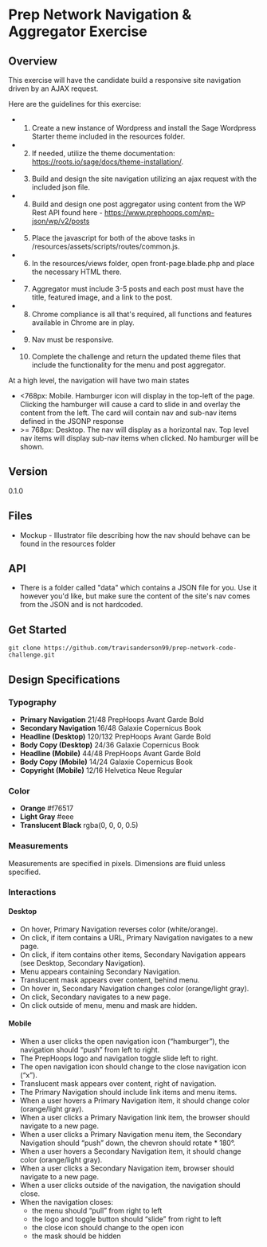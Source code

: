 # Prep Network Navigation & Aggregator Exercise

## Overview

This exercise will have the candidate build a responsive site navigation driven by an AJAX request.

Here are the guidelines for this exercise:

-   1) Create a new instance of Wordpress and install the Sage Wordpress Starter theme included in the resources folder.
-   2) If needed, utilize the theme documentation: https://roots.io/sage/docs/theme-installation/.
-   3) Build and design the site navigation utilizing an ajax request with the included json file.
-   4) Build and design one post aggregator using content from the WP Rest API found here - https://www.prephoops.com/wp-json/wp/v2/posts
-   5) Place the javascript for both of the above tasks in /resources/assets/scripts/routes/common.js.
-   6) In the resources/views folder, open front-page.blade.php and place the necessary HTML there.
-   7) Aggregator must include 3-5 posts and each post must have the title, featured image, and a link to the post.
-   8) Chrome compliance is all that's required, all functions and features available in Chrome are in play.
-   9) Nav must be responsive.
-   10) Complete the challenge and return the updated theme files that include the functionality for the menu and post aggregator.

At a high level, the navigation will have two main states

-   <768px: Mobile. Hamburger icon will display in the top-left of the page. Clicking the hamburger will cause a card to slide in and overlay the content from the left. The card will contain nav and sub-nav items defined in the JSONP response
-   \>= 768px: Desktop. The nav will display as a horizontal nav. Top level nav items will display sub-nav items when clicked. No hamburger will be shown.

## Version

0.1.0

## Files

-   Mockup - Illustrator file describing how the nav should behave can be found in the resources folder

## API

-   There is a folder called "data" which contains a JSON file for you. Use it however you'd like, but make sure the content of the site's nav comes from the JSON and is not hardcoded.

## Get Started

```
git clone https://github.com/travisanderson99/prep-network-code-challenge.git
```

## Design Specifications

### Typography

-   **Primary Navigation** 21/48 PrepHoops Avant Garde Bold
-   **Secondary Navigation** 16/48 Galaxie Copernicus Book
-   **Headline (Desktop)** 120/132 PrepHoops Avant Garde Bold
-   **Body Copy (Desktop)** 24/36 Galaxie Copernicus Book
-   **Headline (Mobile)** 44/48 PrepHoops Avant Garde Bold
-   **Body Copy (Mobile)** 14/24 Galaxie Copernicus Book
-   **Copyright (Mobile)** 12/16 Helvetica Neue Regular

### Color

-   **Orange** #f76517
-   **Light Gray** #eee
-   **Translucent Black** rgba(0, 0, 0, 0.5)

### Measurements

Measurements are specified in pixels. Dimensions are fluid unless specified.

### Interactions

#### Desktop

-   On hover, Primary Navigation reverses color (white/orange).
-   On click, if item contains a URL, Primary Navigation navigates to a new page.
-   On click, if item contains other items, Secondary Navigation appears (see Desktop, Secondary Navigation).
-   Menu appears containing Secondary Navigation.
-   Translucent mask appears over content, behind menu.
-   On hover in, Secondary Navigation changes color (orange/light gray).
-   On click, Secondary navigates to a new page.
-   On click outside of menu, menu and mask are hidden.

#### Mobile

-   When a user clicks the open navigation icon (“hamburger”), the navigation should “push” from left to right.
-   The PrepHoops logo and navigation toggle slide left to right.
-   The open navigation icon should change to the close navigation icon (“x”).
-   Translucent mask appears over content, right of navigation.
-   The Primary Navigation should include link items and menu items.
-   When a user hovers a Primary Navigation item, it should change color (orange/light gray).
-   When a user clicks a Primary Navigation link item, the browser should navigate to a new page.
-   When a user clicks a Primary Navigation menu item, the Secondary Navigation should “push” down, the chevron should rotate \* 180°.
-   When a user hovers a Secondary Navigation item, it should change color (orange/light gray).
-   When a user clicks a Secondary Navigation item, browser should navigate to a new page.
-   When a user clicks outside of the navigation, the navigation should close.
-   When the navigation closes:
    -   the menu should “pull” from right to left
    -   the logo and toggle button should “slide” from right to left
    -   the close icon should change to the open icon
    -   the mask should be hidden
